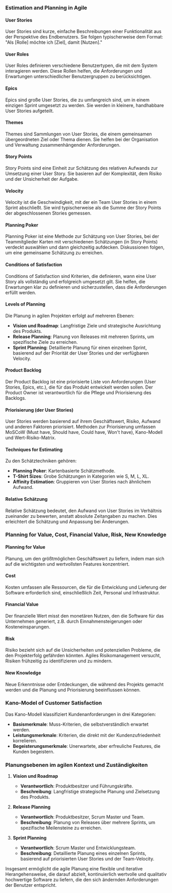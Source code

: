 ### Estimation and Planning in Agile

#### User Stories
User Stories sind kurze, einfache Beschreibungen einer Funktionalität aus der Perspektive des Endbenutzers. Sie folgen typischerweise dem Format: "Als [Rolle] möchte ich [Ziel], damit [Nutzen]."

#### User Roles
User Roles definieren verschiedene Benutzertypen, die mit dem System interagieren werden. Diese Rollen helfen, die Anforderungen und Erwartungen unterschiedlicher Benutzergruppen zu berücksichtigen.

#### Epics
Epics sind große User Stories, die zu umfangreich sind, um in einem einzigen Sprint umgesetzt zu werden. Sie werden in kleinere, handhabbare User Stories aufgeteilt.

#### Themes
Themes sind Sammlungen von User Stories, die einem gemeinsamen übergeordneten Ziel oder Thema dienen. Sie helfen bei der Organisation und Verwaltung zusammenhängender Anforderungen.

#### Story Points
Story Points sind eine Einheit zur Schätzung des relativen Aufwands zur Umsetzung einer User Story. Sie basieren auf der Komplexität, dem Risiko und der Unsicherheit der Aufgabe.

#### Velocity
Velocity ist die Geschwindigkeit, mit der ein Team User Stories in einem Sprint abschließt. Sie wird typischerweise als die Summe der Story Points der abgeschlossenen Stories gemessen.

#### Planning Poker
Planning Poker ist eine Methode zur Schätzung von User Stories, bei der Teammitglieder Karten mit verschiedenen Schätzungen (in Story Points) verdeckt auswählen und dann gleichzeitig aufdecken. Diskussionen folgen, um eine gemeinsame Schätzung zu erreichen.

#### Conditions of Satisfaction
Conditions of Satisfaction sind Kriterien, die definieren, wann eine User Story als vollständig und erfolgreich umgesetzt gilt. Sie helfen, die Erwartungen klar zu definieren und sicherzustellen, dass die Anforderungen erfüllt werden.

#### Levels of Planning
Die Planung in agilen Projekten erfolgt auf mehreren Ebenen:
- **Vision und Roadmap**: Langfristige Ziele und strategische Ausrichtung des Produkts.
- **Release Planning**: Planung von Releases mit mehreren Sprints, um spezifische Ziele zu erreichen.
- **Sprint Planning**: Detaillierte Planung für einen einzelnen Sprint, basierend auf der Priorität der User Stories und der verfügbaren Velocity.

#### Product Backlog
Der Product Backlog ist eine priorisierte Liste von Anforderungen (User Stories, Epics, etc.), die für das Produkt entwickelt werden sollen. Der Product Owner ist verantwortlich für die Pflege und Priorisierung des Backlogs.

#### Priorisierung (der User Stories)
User Stories werden basierend auf ihrem Geschäftswert, Risiko, Aufwand und anderen Faktoren priorisiert. Methoden zur Priorisierung umfassen MoSCoW (Must have, Should have, Could have, Won't have), Kano-Modell und Wert-Risiko-Matrix.

#### Techniques for Estimating
Zu den Schätztechniken gehören:
- **Planning Poker**: Kartenbasierte Schätzmethode.
- **T-Shirt Sizes**: Grobe Schätzungen in Kategorien wie S, M, L, XL.
- **Affinity Estimation**: Gruppieren von User Stories nach ähnlichem Aufwand.

#### Relative Schätzung
Relative Schätzung bedeutet, den Aufwand von User Stories im Verhältnis zueinander zu bewerten, anstatt absolute Zeitangaben zu machen. Dies erleichtert die Schätzung und Anpassung bei Änderungen.

### Planning for Value, Cost, Financial Value, Risk, New Knowledge

#### Planning for Value
Planung, um den größtmöglichen Geschäftswert zu liefern, indem man sich auf die wichtigsten und wertvollsten Features konzentriert.

#### Cost
Kosten umfassen alle Ressourcen, die für die Entwicklung und Lieferung der Software erforderlich sind, einschließlich Zeit, Personal und Infrastruktur.

#### Financial Value
Der finanzielle Wert misst den monetären Nutzen, den die Software für das Unternehmen generiert, z.B. durch Einnahmensteigerungen oder Kosteneinsparungen.

#### Risk
Risiko bezieht sich auf die Unsicherheiten und potenziellen Probleme, die den Projekterfolg gefährden könnten. Agiles Risikomanagement versucht, Risiken frühzeitig zu identifizieren und zu mindern.

#### New Knowledge
Neue Erkenntnisse oder Entdeckungen, die während des Projekts gemacht werden und die Planung und Priorisierung beeinflussen können.

### Kano-Model of Customer Satisfaction
Das Kano-Modell klassifiziert Kundenanforderungen in drei Kategorien:
- **Basismerkmale**: Muss-Kriterien, die selbstverständlich erwartet werden.
- **Leistungsmerkmale**: Kriterien, die direkt mit der Kundenzufriedenheit korrelieren.
- **Begeisterungsmerkmale**: Unerwartete, aber erfreuliche Features, die Kunden begeistern.

### Planungsebenen im agilen Kontext und Zuständigkeiten

1. **Vision und Roadmap**
   - **Verantwortlich**: Produktbesitzer und Führungskräfte.
   - **Beschreibung**: Langfristige strategische Planung und Zielsetzung des Produkts.

2. **Release Planning**
   - **Verantwortlich**: Produktbesitzer, Scrum Master und Team.
   - **Beschreibung**: Planung von Releases über mehrere Sprints, um spezifische Meilensteine zu erreichen.

3. **Sprint Planning**
   - **Verantwortlich**: Scrum Master und Entwicklungsteam.
   - **Beschreibung**: Detaillierte Planung eines einzelnen Sprints, basierend auf priorisierten User Stories und der Team-Velocity.

Insgesamt ermöglicht die agile Planung eine flexible und iterative Herangehensweise, die darauf abzielt, kontinuierlich wertvolle und qualitativ hochwertige Software zu liefern, die den sich ändernden Anforderungen der Benutzer entspricht.